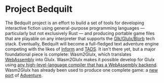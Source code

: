 # Project Bedquilt

The Bedquilt project is an effort to build a set of tools for developing
interactive fiction using general-purpose programming languages — particularly
but not exclusively Rust — and producing portable game files that are playable
on any interpreter that supports the
[Glk/Glulx/Blorb](https://github.com/iftechfoundation/ifarchive-if-specs) tech
stack. Eventually, Bedquilt will become a full-fledged text adventure engine
competing with the likes of [Inform](https://ganelson.github.io/inform-website/)
and [TADS](https://www.tads.org/). It isn't there yet, but a major foundational
piece is complete: Wasm2Glulx, which translates
[WebAssembly](https://webassembly.org/) into Glulx. Wasm2Glulx makes it possible
develop for Glulx using [any high-level-language compiler that has a WebAssembly
backend](https://webassembly.org/getting-started/developers-guide/). Wasm2Glulx
has already been used to produce one complete game: a [new port](./advent430) of
[Adventure](https://en.wikipedia.org/wiki/Colossal_Cave_Adventure).
